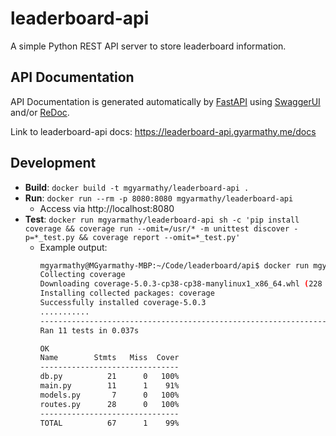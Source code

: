 # leaderboard-api

A simple Python REST API server to store leaderboard information.

## API Documentation

API Documentation is generated automatically by 
[FastAPI](https://github.com/tiangolo/fastapi) using 
[SwaggerUI](https://github.com/swagger-api/swagger-ui) and/or 
[ReDoc](https://github.com/Rebilly/ReDoc).

Link to leaderboard-api docs: https://leaderboard-api.gyarmathy.me/docs

## Development

- **Build**: `docker build -t mgyarmathy/leaderboard-api .`
- **Run**: `docker run --rm -p 8080:8080 mgyarmathy/leaderboard-api`
    - Access via http://localhost:8080
- **Test**: `docker run mgyarmathy/leaderboard-api sh -c 'pip install coverage && coverage run --omit=/usr/* -m unittest discover -p=*_test.py && coverage report --omit=*_test.py'`
    - Example output:
        ```bash
        mgyarmathy@MGyarmathy-MBP:~/Code/leaderboard/api$ docker run mgyarmathy/leaderboard-api sh -c 'pip install coverage && coverage run --omit=/usr/* -m unittest discover -p=*_test.py && coverage report --omit=*_test.py'
        Collecting coverage
        Downloading coverage-5.0.3-cp38-cp38-manylinux1_x86_64.whl (228 kB)
        Installing collected packages: coverage
        Successfully installed coverage-5.0.3
        ...........
        ----------------------------------------------------------------------
        Ran 11 tests in 0.037s

        OK
        Name        Stmts   Miss  Cover
        -------------------------------
        db.py          21      0   100%
        main.py        11      1    91%
        models.py       7      0   100%
        routes.py      28      0   100%
        -------------------------------
        TOTAL          67      1    99%

        ```